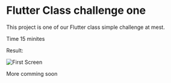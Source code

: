 # Flutter Class challenge one

This project is one of our Flutter class simple challenge at mest.

Time 15 minites

Result:

![First Screen](scree1.png)

More comming soon
